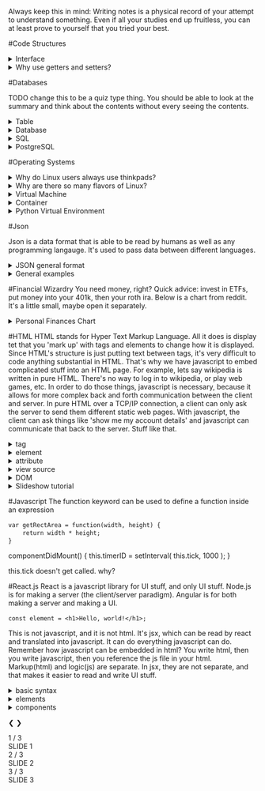 Always keep this in mind:  Writing notes is a physical record of your attempt to understand something.  Even if all your studies end up fruitless, you can at least prove to yourself that you tried your best.

#Code Structures
<details><summary>Interface</summary>

Languages like Java and Go, and C++ all have very similar but not identical concepts called interfaces.

In general, an interface is a group of unimplemented method names.  Metaphorically, if you think of different classes as different types of cars, then an interface for those all of those classes might be a steering wheel, gas pedal, break pedal, and transmission.  Because all of these different types of cars have the same interface, you know how to drive any of them without having to understand how they work under the hood.  So if you know an interface, you know how to manipulate every class that implements that interface without knowing how it works under the hood.

<details><summary>Pseudo Java Example</summary>

	Interface Vehicle {
		void takeGas(int amount);
		int milesPerGallon();
		void go();
	}
	
	Class Car implements Vehicle {
		int gasLevel = 0;
		int milesPerGallon = 25;
		void takeGas(int amount) {
			gasLevel += amount;
		}
		int milesPerGallon() {
			return milesPerGallon;
		}
		void go() {
			System.out.println("Went " + str(milesPerGallon * gasLevel) + " miles");
			milesPerGallon = 0;
		}
	}
	
	Class Motorcycle implements Vehicle {
		int gasLevel = 0;
		int milesPerGallon = 50;
		void takeGas(int amount) {
			gasLevel += amount;
		}
		int milesPerGallon() {
			return milesPerGallon;
		}
		void go() {
			System.out.println("Went " + str(milesPerGallon * gasLevel) + " miles");
			milesPerGallon = 0;
		}
	}
	Vehicle[] vehicles = new Vehicle[4];
	
	/* put cars and motorcycles in the array.  Hidden on purpose.  */
	
	for (vehicle : vehicles) {
		vehicle.takeGas(10);
		vehicle.go();
	}


In this example, we don't know whether each vehicle in the array is a car or motorcycle, but it doesn't matter, because either way you know that you can call takeGas, milesPerGallon, and go.  Note that you cannot create a Vehicle object.  You must create a class that implements the Vehicle interface.  In this way, a vehicle is like something like an abstract class. 
</details>

Interfaces aren't exactly the same in all languages.  In C++, there is no keyword for interface.  However, you could make something equivalent to a Java interface in C++ by creating an abstract class with purely virtual methods.  Then any class that inherits from this abstract class must implement these virtual methods.


<details>
<summary>Go example</summary>
In Go, interfaces are explicitly declared and implicitly implemented.  This means you create an interface by saying `type myInterface interface {...}` but unlike Java, there is no need to say `class X implements myInterface` in order for X to be able to use myInterface.

	package main
	import "fmt"
	import "math"
	
	type geometry interface {
	    area() float64
	    perim() float64
	}
	
	type rect struct {
	    width, height float64
	}
	type circle struct {
	    radius float64
	}
	
	func (r rect) area() float64 {
	    return r.width * r.height
	}
	func (r rect) perim() float64 {
	    return 2*r.width + 2*r.height
	}
	
	func (c circle) area() float64 {
	    return math.Pi * c.radius * c.radius
	}
	func (c circle) perim() float64 {
	    return 2 * math.Pi * c.radius
	}
	
	func measure(g geometry) {
	    fmt.Println(g)
	    fmt.Println(g.area())
	    fmt.Println(g.perim())
	}
	func main() {
	    r := rect{width: 3, height: 4}
	    c := circle{radius: 5}
	
	    measure(r)
	    measure(c)
	}
	
Here is an interface called geometry.  Both the rect and circle structs implement it without the need to say 'implements geometry'.  Go knows that rect and circle implement the geometry interface simply because both structs have an area and perim method.
</details>

</details>

<details><summary>Why use getters and setters?</summary>
	
	class Doggo:
		int bork = 4
		
Lets say you have this doggo class, and you don't want people to be able to change your bork.

	class Doggo:
		private int bork = 4
		
Cool.  But now no one knows about your bork but you.  You want people to be able to see your bork, but not change it.  You can do that with a public getter.

	class Doggo:
		private int bork = 4
		
		public int Get():
			return bork
			
Now everyone can use Get to see a copy of your bork.  They will be able to change the copy of their bork, but they won't be able to change yours.  So that's getters.

What about setters?  Lets say now that someone can ask doggo to quiet down by setting his bork to a lower volume.

	class Doggo:
		public int bork = 4
		
But what if someone sets doggo's bork to 0?  Then doggo would be sad because it couldn't bork at all.  And what about a negative volume?  That doesn't make any sense.  Let's introduce a setter that will stop people from doing dumb stuff like that.

	class Doggo:
		private int bork = 4
		
		public int Get():
			return bork
		public void Set(int volume):
			if volume < 1:
				print("BOOOOORK")
			else:
				bork = volume
		
		
Ok, but what is the point of setters that are just:

	class X:
		public int y = 4
		
		public void Set(int z):
			y = z
		
Why not let users access those directly?  I'll answer that question with a question: what if we later decide that we wanted to change the functionality of how a user is able to set a variable?  If we make x private, that would break everyone's code that is currently calling X.y.  So from the start, we should use a setter function so that people who want to use this class call X.Set(3).  This way, when we want to make a change, we don't break a bunch of other stuff.
 

</details>

#Databases

TODO change this to be a quiz type thing.  You should be able to look at the summary and think about the contents without every seeing the contents.

<details><summary>Table</summary>
A table stores data in rows and columns.  Each column is a type of data, and each row is a collection of that data.  Columns might be things like names, ages, jobs, etc.  Put these columns together and you have a table, where each row will give you the name, age, and job of a single person.
</details>

<details><summary>Database</summary>
A database is just a bunch of tables put together.  Maybe you have a table containing information about neighborhoods.  There could be a column for street names, house addresses, and the people who live at each house.  Each of those people corresponds to a row in the previous example.
</details>

<details><summary>SQL</summary>
SQL stands for Structured Query Language.  It's a language purely for doing things with data in a database.
</details>

<details><summary>PostgreSQL</summary>
PostgreSQL is an extension of SQL.  There are many extensions for SQL like MySQL and SQLite, but PostgreSQL is considered the most modular and advanced one.  For instance, it has support for nesting, which no other SQL implementation has.

<details><summary>Creating a table</summary>

	CREATE TABLE weather (
	    city            varchar(80),
	    temp_lo         int,           -- low temperature
	    temp_hi         int,           -- high temperature
	    prcp            real,          -- precipitation
	    date            date
	);

Here we make a new table called weather.  City, temp\_lo, temp\_hi, prcp, and date are column names, to the right are their types, and everything about the -- are comments.  Note that date is a type, as well as a name.  Also note that white space doesn't matter, this could all be on one line.
</details>

<details><summary>Deleting a table</summary>

	DROP TABLE weather;
	
This will destroy the table in the previous example.
</details>

<details><summary>Entering new data</summary>

	weather (
	    city            varchar(80),
	    temp_lo         int,           -- low temperature
	    temp_hi         int,           -- high temperature
	    prcp            real,          -- precipitation
	    date            date
	);
	
Using this table again, if we want to insert new information, we can do it like so:

	INSERT INTO weather VALUES ('San Francisco', 46, 50, 0.25, '1994-11-27');
	
This will insert a row in the table that looks like so:

	city: 'San Francisco'   temp_lo: 46    temp_hi: 50    prcp: 0.25    date: '1994-11-27'

However, entering data like this means we have to remember the order of the columns in the table.  Explicitly name the data, and you don't have to remember the order:

	INSERT INTO weather (city, temp_lo, temp_hi, prcp, date)
    VALUES ('San Francisco', 43, 57, 0.0, '1994-11-29');
    
Let's say it rained one day, but you forgot to measure prcp.  It's ok, you can just omit it:

	INSERT INTO weather (date, city, temp_hi, temp_lo)
    VALUES ('1994-11-29', 'Hayward', 54, 37);

</details>

<details><summary>Getting data</summary>
We'll use this table, again called weather, for our example:

	city      | temp_lo | temp_hi | prcp |    date
	---------------+---------+---------+------+------------
	 San Francisco |      46 |      50 | 0.25 | 1994-11-27
	 San Francisco |      43 |      57 |    0 | 1994-11-29
	 Hayward       |      37 |      54 |      | 1994-11-29
	 
Use SELECT to print out columns.

	SELECT city, temp_lo FROM weather;
	
Will print out:

		city        | temp_lo |
	---------------+---------+
	 San Francisco |      46 |
	 San Francisco |      43 |
	 Hayward       |      37 |
	 
Use * to specify all columns, and WHERE to specify rows.

	SELECT * FROM weather WHERE city = 'San Francisco'
	
Will print out:

	city      | temp_lo | temp_hi | prcp |    date
	---------------+---------+---------+------+------------
	 San Francisco |      46 |      50 | 0.25 | 1994-11-27
	 San Francisco |      43 |      57 |    0 | 1994-11-29
	 
You can combine information in different ways as well.

	SELECT city, (temp_hi+temp_lo)/2 AS temp_avg, date FROM weather;
	
In this example, the AS keyword means that we take the temperature calculation and print it out in a new column called temp\_avg, as follows.

	     city      | temp_avg |    date
	---------------+----------+------------
	 San Francisco |       48 | 1994-11-27
	 San Francisco |       50 | 1994-11-29
	 Hayward       |       45 | 1994-11-29


</details>

<details><summary>Join Queries</summary>

	city      | temp_lo | temp_hi | prcp |    date
	---------------+---------+---------+------+------------
	 San Francisco |      46 |      50 | 0.25 | 1994-11-27
	 San Francisco |      43 |      57 |    0 | 1994-11-29
	 Hayward       |      37 |      54 |      | 1994-11-29
	 
	 	name      | location
	---------------+---------
	 San Francisco |   (-194, 53)
	 
Here we'll use the same weather table as before, and now we have a second table called cities.

Before, we only asked for data from one table at a time.  Now we're going to ask for data from two tables to be combined.  Let's say we wanted to get all the information we had on the city of San Francisco.  Our data is spread over multiple tables, like above.  We could get all of San Francisco's data in a single output as follows:

	SELECT * FROM weather, cities WHERE city = name;

Will print out:

	city      | temp_lo | temp_hi | prcp |    date    |     name      | location
	---------------+---------+---------+------+------------+---------------+-----------
	 San Francisco |      46 |      50 | 0.25 | 1994-11-27 | San Francisco | (-194,53)
	 San Francisco |      43 |      57 |    0 | 1994-11-29 | San Francisco | (-194,53)

So now we have the temperatures, prcp, date, and location all in one place.  Notice that the city and name column are the same.  We could get rid of the redundant name column with this query:

	SELECT city, temp_lo, temp_hi, prcp, date, location
	    FROM weather, cities
	    WHERE city = name;

</details>

<details><summary>Join Qualifiers</summary>

	city      | temp_lo | temp_hi | prcp |    date
	---------------+---------+---------+------+------------
	 San Francisco |      46 |      50 | 0.25 | 1994-11-27
	 San Francisco |      43 |      57 |    0 | 1994-11-29
	 Hayward       |      37 |      54 |      | 1994-11-29
	 
	 	city      | location
	---------------+---------
	 San Francisco |   (-194, 53)
	 
Here are the 2 tables from before, with 1 difference:  the name column of the cities table is now called city.  Now both tables have a column called city.  How do you join on them?  Qualifying just means appending the table name to the column name so that Postgres can tell the difference.  Here's an example:

	SELECT weather.city, temp_lo, temp_hi,
	       prcp, date, location
	    FROM weather, cities
	    WHERE cities.city = weather.city;
	    
Here, weather.city and cities.city are the qualified terms.  Nothing else has to be qualified (though supposedly it's good style) since the other names aren't shared between the tables.
	    
	    
</details>

<details><summary>Agregate Functions</summary>

Aggregate functions let you get a single number from an entire column or row.  Things like max, sum, and avg.

<details><summary>In the weather table, how would you get the highest temperature overall?</summary>

	SELECT max(temp_hi) FROM weather;

</details>

<details><summary>What about the city corresponding to the highest temperature?</summary>
Incorrect:

	SELECT city FROM weather WHERE temp_hi = max(temp_hi);
	
This won't work because WHERE decides what rows to include, and WHERE is also calculated before and agregate functions, such as max.  In order for max to happen before WHERE, we do this:

	SELECT city FROM weather WHERE temp_hi = (SELECT max(temp_hi) FROM weather);
	
With the parenthesis in place, first we get the maximum temperature.  At this point, we don't know the corresponding city.  Now that we have the highest temperature, we then look through the whole table again to see which city has a temperature identical to this.

</details>


</details>

<details><summary>Views</summary>

If you have a big table, and you find yourself making the same query over and over, you can turn it into a view of the table.  This just saves the query in a variable.  You could just make another table that contains only the information you want to see, but this takes up additional space.  Using a view means doing the query over and over again, which is less time efficient than making another table, but since most queries are pretty much instantaneous to users, time efficiency is not a concern.  However, if you have a bunch of really similar tables that you created from doing a bunch of queries, the space that those tables take up can increase really fast.

Here's an example using our weather and cities tables:

	CREATE VIEW myview AS
	    SELECT city, temp_lo, temp_hi, prcp, date, location
	        FROM weather, cities
	        WHERE city = name;
	
	SELECT * FROM myview;

</details>

<details><summary>Foreign Keys</summary>
Say you have the weather table, and cities table.  You want to make sure users can only add city data to the weather table if that city is already in the city table.  You can do this by first looking at every entry in the name/city column of the cities table and doing a comparison.  However, Postgres offers an easy solution:

	CREATE TABLE cities (
	        city     varchar(80) primary key,
	        location point
	);
	
	CREATE TABLE weather (
	        city      varchar(80) references cities(city),
	        temp_lo   int,
	        temp_hi   int,
	        prcp      real,
	        date      date
	);
	
So now city in the weather table will look in the cities table every time you try to insert new data into the weather table.  So whenever someone tries to insert a new city, say 'Berkeley', it will error out, as 'Berkeley' is a foreign key to the cities table, which only contains San Francisco and Hayward.

</details>

<details><summary>Transactions</summary>
Remember atomicity from operating systems?  This is just that.  If we have a certain set of actions that we want to happen all or nothing, we label it as a transaction.  Consider the following example, where Alice gives Bob $100:

	UPDATE accounts SET balance = balance - 100.00
	    WHERE name = 'Alice';
	UPDATE branches SET balance = balance - 100.00
	    WHERE name = (SELECT branch_name FROM accounts WHERE name = 'Alice');
	UPDATE accounts SET balance = balance + 100.00
	    WHERE name = 'Bob';
	UPDATE branches SET balance = balance + 100.00
	    WHERE name = (SELECT branch_name FROM accounts WHERE name = 'Bob');
	    
	    
It would be really bad if Alice lost 100, then the power got cut, and Bob didn't receive 100.  Or if Bob got 100, and Alice didn't lose 100.  Here's how to make the series of operations atomic:

	BEGIN;
	-- Insert transaction between Alice and Bob here
	COMMIT;
	
Exactly how this works under the hood is covered in the concept of atomicity in Operating Systems.

By default, all Postgres statements get wrapped with a BEGIN and COMMIT.

</details>

</details>

#Operating Systems
<details>
<summary>Why do Linux users always use thinkpads?</summary>
Canonical and Red Hat certify which laptops can run Linux.  Pretty much all Thinkpads are certified.  If you have a laptop that is not certified to run Linux, there might not be a sound driver, or a wifi driver, and you're wrecked.
</details>

<details>
<summary>Why are there so many flavors of Linux?</summary>
Some kinds of Linux adhere to the free software spirit, which people like.  Others have a pretty desktop environment.  If you want to know whether switching from MacOS to Linux will make you a better programmer, it won't.  However, switching from Windows might be a better experience.  Empirically, I've found Unix based systems to be easier to develop on, as most common development software like GCC and Clang work out of the box on those.  However, Windows would require Cygwin in order to run that software.  Installing more software is never fun.
</details>

<details>
<summary>Virtual Machine</summary>
Your computer has an operating system, probably either Windows, MacOS, or Linux.  Within your operating system, you can use software like virtualbox to run another, different operating system inside of your current one.  So you can run Linux in Windows, Windows in MacOS, etc.  Useful if you need some functionality of both operating systems.
</details>

<details>
<summary>Container</summary>
A container is like a virtual machine, but lighter weight.  While a VM requires you to have a whole copy of an operating system, a container only requires you to have a copy of the parts of an operating system that you want to change.  Let's say you are running Linux, and you want to be able to run both python2 and python3.  Those might conflict with each other, so what you can do is create a container image for both of them.  The container image will have a copy of your .bash_profile (your PATH variable) and a different set of files in /lib/python.  With virtual environments, you would have to have Linux running on your computer, and 2 more images of Linux on top of that.  That means 3 copies of the kernel, 3 copies of GNU, 3 copies of every file on your computer.  That's a lot of memory, and it tends to be slow.  With containers, you start with just 1 copy of everything, then you make 2 more copies of your path variable, modify them, and 2 more copies of your python libraries, and modify them.  In a way, it's kind of like branching in a git repository, but for your operating system.  You only need to make a copy of things you are going to modify.

So, VMs are big and slow.  Containers are small and fast.  However, the more you modify in a container, the bigger it gets, and the more like a VM it becomes.

Of course, python virtual environments also solve this problem, but that's just for python.  Containers work for any piece of software you can think of.
</details>

<details>
<summary>Python Virtual Environment</summary>
Python VE's predate most container stuff that we know.  They're very similar, but outdated compared to containers.
</details>

#Json

Json is a data format that is able to be read by humans as well as any programming langauge.  It's used to pass data between different languages.

<details><summary>JSON general format</summary>

	object
		{}
		{ members }
		
	members
		pair
		pair , members
		
	pair
		string : value
	array
		[]
		[ elements ]
	elements
		value 
		value , elements
	value
		string
		number
		object
		array
		true
		false
		null
	
	string
		""
		" chars "
		
	chars
		char
		char chars
		
	char
		any-Unicode-character-
	    except-"-or-\-or-
	    control-character
		\"
		\\
		\/
		\b
		\f
		\n
		\r
		\t
		\u four-hex-digits
		
	number
		int
		int frac
		int exp
		int frac exp
		
	int
		digit
		digit1-9 digits 
		- digit
		- digit1-9 digits
	
	frac
		. digits
		exp
		e digits
		
	digits
		digit
		digit digits
		
	e
		e
		e+
		e-
		E
		E+
		E-
</details>

<details><summary>General examples</summary>

	{ "yung arfy": {
		"legs": 4
		"bork": "arf arf"
		"good boy": true
		}
		
	  "ol borko": {
		"legs": 3
		"bork": "bOoOork"
		"good boy": true
		}
		
	  "precious": {
		"legs": 4
		"bork": "..."
		"good boy": true
		}
	}

	{"menu": {
	  "id": "file",
	  "value": "File",
	  "popup": {
	    "menuitem": [
	      {"value": "New", "onclick": "CreateNewDoc()"},
	      {"value": "Open", "onclick": "OpenDoc()"},
	      {"value": "Close", "onclick": "CloseDoc()"}
	    ]
	  }
	}}
	
	
</details>

#Financial Wizardry
You need money, right? Quick advice: invest in ETFs, put money into your 401k, then your roth ira. Below is a chart from reddit. It's a little small, maybe open it separately.

<details><summary>Personal Finances Chart</summary>
![financechart](pics/financechart.jpg)
</details>

#HTML
HTML stands for Hyper Text Markup Language.  All it does is display tet that you 'mark up' with tags and elements to change how it is displayed.  Since HTML's structure is just putting text between tags, it's very difficult to code anything substantial in HTML.  That's why we have javascript to embed complicated stuff into an HTML page.  For example, lets say wikipedia is written in pure HTML.  There's no way to log in to wikipedia, or play web games, etc.  In order to do those things, javascript is necessary, because it allows for more complex back and forth communication between the client and server.  In pure HTML over a TCP/IP connection, a client can only ask the server to send them different static web pages.  With javascript, the client can ask things like 'show me my account details' and javascript can communicate that back to the server.  Stuff like that.

<details><summary>tag</summary>
Tags are how you say how to format text in HTML.  They're the most basic thing.

	<b><i> Hello </b></i>
	
results in

<b><i> Hello </b></i>

Since b means bold, and i means italic.  This is all that HTML does.  It just formats text and pictures in a way that is able to be transmitted over the internet.


<details><summary>div tag</summary>
The div tag just separates elements. It doesn't do much by itself, but adding attributes to it applies all those attributes to its children.
Example:

	<div style="background-color:lightblue">
	  <h3>This is a heading in a div element</h3>
	  <p>This is some text in a div element.</p>
	</div>
	
	<p>This is some text that we don't want to be blue.</p>

Results in:

***

<div style="background-color:lightblue">
  <h3>This is a heading in a div element</h3>
  <p>This is some text in a div element.</p>
</div>
	
<p>This is some text that we don't want to be blue.</p>

***

So with div tags we were able to apply attributes selectively

</details>

</details>

<details><summary>element</summary>
An element is just anything between two tags, the tags included.

	<b><i> Hello </b></i>
	
This whole thing is an element.
</details>

<details><summary>attribute</summary>
An attribute is something you add to a tag to specify more information.

	<img src="my_img.jpg" width="500" height="200" alt="couldn't find her">
	
This is an img element.  The tag is img and the attributes are src, width, etc.  Some attributes are required, like src, and others are optional, like width and height.  Also note that this is a `singleton` because it doesn't need a closing tag which would be something like `</img>`

<details><summary>class attribute</summary>

If an element has a class attribute, the element belongs to a group with all the other elements of the same class.  By itself, a class attribute doesn't do anything, but we can specify certain actions on all elements of a certain class.

Example:

	<style>
	p.ocean {
	    color: blue;
	}
	
	p.forest {
	    color: green;
	}
	</style>
	
	<p>A paragraph with no location.</p>
	
	<p class="forest">Now we're in the forest</p>
	
	<p class="ocean">Now we're in the ocean</p>
	
	<p class="forest">Now we're in the forest again</p>
	
	<p class="ocean">Now we're in the ocean again</p>
	
Results in:

<style>
p.ocean {
    color: blue;
}

p.forest {
    color: green;
}
</style>

<p>A paragraph with no location.</p>

<p class="forest">Now we're in the forest</p>

<p class="ocean">Now we're in the ocean</p>

<p class="forest">Now we're in the forest again</p>

<p class="ocean">Now we're in the ocean again</p>

</details>

</details>

<details><summary>view source</summary>

The view source is the code that makes up a web page.  If you wrote the page in pure HTML, it's exactly what you wrote.  However, it might be different if you wrote a template file, embeded javascript, etc.  In reality, most web pages are not pure html, so what you get is a bunch of 

</details>

<details><summary>DOM</summary>
The Document Object Model is the api for interacting with and changing html.  Javascript doesn't actually change html directly, it does it through the DOM.

	<div id="container"></div>
	
Here is some random html.  It does not change by itself, or run, or do anything in particular.

	<script>
	  var container = document.getElementById("container");
	  container.innerHTML = "New Content!";
	</script>

This is a javascript method embedded in the same document as the above div element.  It calls the DOM through `document.getElementById` in order to change the above div tag to say "New Content!"

</details>

<details><summary>Slideshow tutorial</summary>



</details>

#Javascript
The function keyword can be used to define a function inside an expression

	var getRectArea = function(width, height) {
	    return width * height;
	}
	
  componentDidMount() {
    this.timerID = setInterval(
      this.tick,
      1000
    );
  }
  
  this.tick doesn't get called.  why?	


#React.js
React is a javascript library for UI stuff, and only UI stuff.  Node.js is for making a server (the client/server paradigm).  Angular is for both making a server and making a UI.  

	const element = <h1>Hello, world!</h1>;
	
This is not javascript, and it is not html.  It's jsx, which can be read by react and translated into javascript.  It can do everything javascript can do.  Remember how javascript can be embedded in html?  You write html, then you write javascript, then you reference the js file in your html.  Markup(html) and logic(js) are separate.  In jsx, they are not separate, and that makes it easier to read and write UI stuff.



<details><summary>basic syntax</summary>
	
	function formatName(user) {
	  return user.firstName + ' ' + user.lastName;
	}
	
	const user = {
	  firstName: 'Harper',
	  lastName: 'Perez'
	};
	
	const element = (
	  <h1>
	    Hello, {formatName(user)}!
	  </h1>
	);
	
	ReactDOM.render(
	  element,
	  document.getElementById('root')
	);
	
jsx looks a lot like javascript.  Most of this stuff is just regular javascript.  The element part could have been written as `const element = <h1> Hello, {formatName(user)}!</h1>;` but it's a little big to be on one line.  If you want your html portion to be on multiple lines, put it in parenthesis.  Also note that formatName(user) is in curly braces.  This indicates that we should treat it like regular javascript.

Just like you can put javascript into html with jsx, you can put html into your javascript.

	function getGreeting(user) {
	  if (user) {
	    return <h1>Hello, {formatName(user)}!</h1>;
	  }
	  return <h1>Hello, Stranger.</h1>;
	}
	
This javascript-like function returns html stuff.

To specify a tag attribute, put it in quotes.

	const element = <div tabIndex="0"></div>;
	
Tag attributes can also be javascript stuff in curly braces.

	const element = <img src={user.avatarUrl}/>;

</details>

<details><summary>elements</summary>
jsx creates react elements, the basic building block of react, which get rendered to the DOM.  Elements describe what you want to see on the screen.

	const element = <h1>Hello, world</h1>;
	ReactDOM.render(element, document.getElementById('root'));

This element is turned into a DOM root node by the render function.  Specifying to react that an element is a root node means that the react-specific DOM will take care of the root, and all of its children.  For most commercial apps, you'll need a combination of react and non-react stuff, so a root node doesn't just mean 'everything in this file'.

React elements can't be updated, they are static.  In order to change a react web page, the element must be rerendered.
</details>

<details><summary>components</summary>
Components jsx wrappers to javascript functions.  They take in props (short for properties, same thing as parameters), and return react elements.  Props are strings, ints, elements, or other componenets.  Components cannot modify the value of their props.

Here's an example component, Welcome:

	function Welcome(props) {
	  return <h1>Hello, {props.name}</h1>;
	}
	
	const element = <Welcome name="Sara" />;
	ReactDOM.render(
	  element,
	  document.getElementById('root')
	);

Welcome takes in props, and returns a new element saying Hello, name.  Then const element is set to the return value of Welcome when passed the prop "Sara".

An important note is that components must start with an upper case letter.  If they don't, jsx will not recognize them as components.

Here's an example with components in components:

	function Welcome(props) {
	  return <h1>Hello, {props.name}</h1>;
	}
	
	function App() {
	  return (
	    <div>
	      <Welcome name="Sara" />
	      <Welcome name="Cahal" />
	      <Welcome name="Edite" />
	    </div>
	  );
	}
	
	ReactDOM.render(
	  <App />,
	  document.getElementById('root')
	);

Here, App outputs a welcome for each person.


clock example
clock is a function
	we want it to be self contained
	the date shouldn't be a prop, clock should be able to modify it
	shouldn't have to call interval, should also be internal to clock
turn it into a class
	but now that it's an object of class Clock, we need special methods for first time rendering.  use componentDidMount
	need to clear the timer too.  componentWillUnmount.  wait, what's the point of this?  if we leave the page, won't the clock componenet just die anyway?
	difference between state and just local variable?  Ah, state is for things that change frequently, local variables are for things that don't change frequently.  More efficient this way.  Since time updates every second, we want to put it in state.  State is for frequent, predictable changes.
	
() => function()

is this a function call or a function definition?

</details>






<a class="prev" onclick="plusSlides(-1)">&#10094;</a>
<a class="next" onclick="plusSlides(1)">&#10095;</a>

<div class="mySlides">
  <div>1 / 3</div>
  SLIDE 1
</div>

<div class="mySlides">
  <div>2 / 3</div>
  SLIDE 2
</div>

<div class="mySlides">
  <div>3 / 3</div>
  SLIDE 3
</div>

<script>
var slideIndex = 1;
showSlides(slideIndex);

function plusSlides(n) {
  showSlides(slideIndex += n);
}

function showSlides(n) {
  var i;
  var slides = document.getElementsByClassName("mySlides");
  if (n > slides.length) {slideIndex = 1}    
  if (n < 1) {slideIndex = slides.length}
  for (i = 0; i < slides.length; i++) {
      slides[i].style.display = "none";  
  }
  slides[slideIndex-1].style.display = "block";
}
</script>
